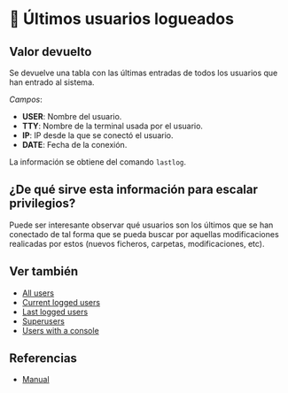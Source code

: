 # 👥 Últimos usuarios logueados

## Valor devuelto
Se devuelve una tabla con las últimas entradas de todos los usuarios que han entrado al sistema.

*Campos*:
- **USER**: Nombre del usuario.
- **TTY**: Nombre de la terminal usada por el usuario.
- **IP**: IP desde la que se conectó el usuario.
- **DATE**: Fecha de la conexión.

La información se obtiene del comando `lastlog`.

## ¿De qué sirve esta información para escalar privilegios?
Puede ser interesante observar qué usuarios son los últimos que se han conectado de tal forma que se pueda buscar por aquellas modificaciones realicadas por estos (nuevos ficheros, carpetas, modificaciones, etc).

## Ver también
- [All users](all)
- [Current logged users](current)
- [Last logged users](last)
- [Superusers](superusers)
- [Users with a console](console)

## Referencias
- [Manual](https://www.man7.org/linux/man-pages/man8/lastlog.8.html)